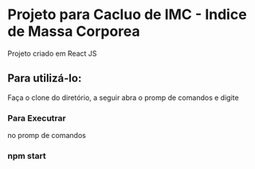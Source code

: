 # Projeto para Cacluo de IMC - Indice de Massa Corporea

Projeto criado em React JS

## Para utilizá-lo:

Faça o clone do diretório, a seguir abra o promp de comandos e digite

### Para Executrar

no promp de comandos 

### npm start
